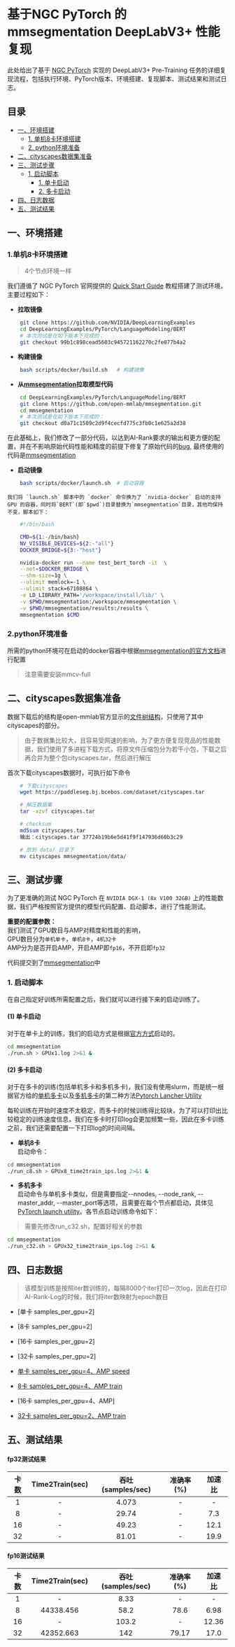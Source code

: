 <!-- omit in toc -->
# 基于NGC PyTorch 的mmsegmentation DeepLabV3+ 性能复现

此处给出了基于 [NGC PyTorch](https://github.com/NVIDIA/DeepLearningExamples/tree/master/PyTorch/Segmentation) 实现的 DeepLabV3+ Pre-Training 任务的详细复现流程，包括执行环境、PyTorch版本、环境搭建、复现脚本、测试结果和测试日志。

<!-- omit in toc -->

## 目录
- [一、环境搭建](#一环境搭建)
  - [1. 单机8卡环境搭建](#1单机8卡环境搭建)
  - [2. python环境准备](#2python环境准备)
- [二、cityscapes数据集准备](#二cityscapes数据集准备)
- [三、测试步骤](#三测试步骤)
  - [1. 启动脚本](#1-启动脚本)
    - [1. 单卡启动](#1-单卡启动)
    - [2. 多卡启动](#2-多卡启动)
- [四、日志数据](#四日志数据)
- [五、测试结果](#五测试结果)


## 一、环境搭建  

### 1.单机8卡环境搭建
>4个节点环境一样    

我们遵循了 NGC PyTorch 官网提供的 [Quick Start Guide](https://github.com/NVIDIA/DeepLearningExamples/tree/master/PyTorch/LanguageModeling/BERT#quick-start-guide) 教程搭建了测试环境，主要过程如下：

- **拉取镜像**

```bash
    git clone https://github.com/NVIDIA/DeepLearningExamples
    cd DeepLearningExamples/PyTorch/LanguageModeling/BERT
    # 本次测试是在如下版本下完成的：
    git checkout 99b1c898cead5603c945721162270c2fe077b4a2
```

- **构建镜像**

```bash
    bash scripts/docker/build.sh   # 构建镜像
```

- **从[mmsegmentation](https://github.com/open-mmlab/mmsegmentation)拉取模型代码**

```bash
    cd DeepLearningExamples/PyTorch/LanguageModeling/BERT
    git clone https://github.com/open-mmlab/mmsegmentation.git
    cd mmsegmentation
    # 本次测试是在如下版本下完成的：
    git checkout d0a71c1509c2d9f4cecfd775c3fb0c1e625a2d38
```
在此基础上，我们修改了一部分代码，以达到AI-Rank要求的输出和更方便的配置，并在不影响原始代码性能和精度的前提下修复了原始代码的[bug](https://github.com/open-mmlab/mmsegmentation/pull/522), 最终使用的代码是[mmsegmentation](./mmsegmentation)


- **启动镜像**
```bash
    bash scripts/docker/launch.sh  # 启动容器
```
    我们将 `launch.sh` 脚本中的 `docker` 命令换为了 `nvidia-docker` 启动的支持 GPU 的容器，同时将`BERT`(即`$pwd`)目录替换为`mmsegmentation`目录，其他均保持不变，脚本如下：
```bash
    #!/bin/bash

    CMD=${1:-/bin/bash}
    NV_VISIBLE_DEVICES=${2:-"all"}
    DOCKER_BRIDGE=${3:-"host"}

    nvidia-docker run --name test_bert_torch -it  \
    --net=$DOCKER_BRIDGE \
    --shm-size=1g \
    --ulimit memlock=-1 \
    --ulimit stack=67108864 \
    -e LD_LIBRARY_PATH='/workspace/install/lib/' \
    -v $PWD/mmsegmentation:/workspace/mmsegmentation \
    -v $PWD/mmsegmentation/results:/results \
    mmsegmentation $CMD
```  

### 2.python环境准备  

所需的python环境可在启动的docker容器中根据[mmsegmentation的官方文档](https://github.com/open-mmlab/mmsegmentation/blob/master/docs/get_started.md#installation)进行配置  
>注意需要安装mmcv-full
## 二、cityscapes数据集准备  

数据下载后的结构是open-mmlab官方显示的[文件树结构](https://github.com/open-mmlab/mmsegmentation/blob/master/docs/dataset_prepare.md)，只使用了其中cityscapes的部分。  
>由于数据集比较大，且容易受网速的影响，为了更方便复现竞品的性能数据，我们使用了多进程下载方式，将原文件压缩包分为若干小包，下载之后再合并为整个包cityscapes.tar，然后进行解压

首次下载cityscapes数据时，可执行如下命令 
```bash
    # 下载cityscapes  
    wget https://paddleseg.bj.bcebos.com/dataset/cityscapes.tar  

    # 解压数据集
    tar -xzvf cityscapes.tar

    # checksum
    md5sum cityscapes.tar
    输出：cityscapes.tar 37724b19b6e5d41f9f147936d60b3c29

    # 放到 data/ 目录下
    mv cityscapes mmsegmentation/data/
```

## 三、测试步骤

为了更准确的测试 NGC PyTorch 在 `NVIDIA DGX-1 (8x V100 32GB)` 上的性能数据，我们严格按照官方提供的模型代码配置、启动脚本，进行了性能测试。

**重要的配置参数：**  
我们测试了GPU数目与AMP对精度和性能的影响，  
GPU数目分为`单机单卡`，`单机8卡`，`4机32卡`  
AMP分为是否开启AMP，开启AMP即`fp16`，不开启即`fp32`
 
代码提交到了[mmsegmentation](./mmsegmentation)中
### 1. 启动脚本  
在自己指定好训练所需配置之后，我们就可以进行接下来的启动训练了。
#### (1) 单卡启动  
 对于在单卡上的训练，我们的启动方式是根据[官方方式](https://github.com/open-mmlab/mmsegmentation/blob/master/docs/train.md#train-with-a-single-gpu)启动的。

```bash  
cd mmsegmentation
./run.sh > GPUx1.log 2>&1 &
```

#### (2) 多卡启动  

对于在多卡的训练(包括单机多卡和多机多卡)，我们没有使用slurm，而是统一根据官方给的[单机多卡](https://github.com/open-mmlab/mmsegmentation/blob/master/docs/train.md#train-with-multiple-gpus)以及[多机多卡](https://github.com/open-mmlab/mmsegmentation/blob/master/docs/train.md#train-with-multiple-machines)的第二种方法[Pytorch Lancher Utility](https://github.com/pytorch/pytorch/blob/master/torch/distributed/launch.py)

每轮训练在开始时速度不太稳定，而多卡的时候训练得比较块，为了可以打印出比较稳定的训练速度信息，我们在多卡时打印log会更加频繁一些，因此在多卡训练之前，我们还需要配置一下打印log的时间间隔。
- **单机8卡**  
启动命令：
``` bash
cd mmsegmentation
./run_c8.sh > GPUx8_time2train_ips.log 2>&1 &
```  

- **多机多卡**  
启动命令与单机多卡类似，但是需要指定--nnodes, --node_rank, --master_addr, --master_port等选项，且需要在每个节点都启动，具体见[PyTorch launch utility](https://github.com/pytorch/pytorch/blob/master/torch/distributed/launch.py)。各节点启动训练命令如下：
>需要先修改run_c32.sh，配置好相关的参数
``` bash
cd mmsegmentation
./run_c32.sh > GPUx32_time2train_ips.log 2>&1 &
```

## 四、日志数据  
>该模型训练是按照iter数训练的，每隔8000个iter打印一次log，因此在打印AI-Rank-Log的时候，我们将iter数映射为epoch数目

- [单卡 samples_per_gpu=2]
- [8卡 samples_per_gpu=2]
- [16卡 samples_per_gpu=2]
- [32卡 samples_per_gpu=2]

- [单卡 samples_per_gpu=4、AMP speed](../log/GPUx1.log)
- [8卡 samples_per_gpu=4、AMP train](../log/GPUx8_time2train_ips.log)
- [16卡 samples_per_gpu=4、AMP]
- [32卡 samples_per_gpu=2、AMP train](../log/GPUx32_time2train_ips.log)


## 五、测试结果

#### fp32测试结果

|卡数 | Time2Train(sec) | 吞吐(samples/sec) |准确率(%) | 加速比|
|:-----:|:-----:|:-----:|:-----:|:-----:|
|1 | - | 4.073 | - | - |
|8 | - | 29.74 | - | 7.3 |
|16| - |49.23  | - | 12.1 |
|32| - |81.01  | - | 19.9 |
#### fp16测试结果
|卡数 | Time2Train(sec) | 吞吐(samples/sec) |准确率(%) | 加速比|
|:-----:|:-----:|:-----:|:-----:|:-----:|
|1 | - | 8.33 | - | - |
|8 | 44338.456 | 58.2 | 78.6 | 6.98 |
|16| - |103.2 | - | 12.36 |
|32| 42352.663 |142 | 79.17 | 17.0 |

